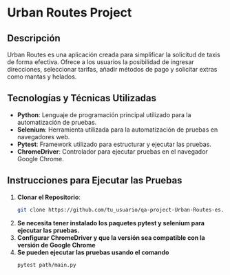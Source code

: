 # Urban Routes Project

## Descripción
Urban Routes es una aplicación creada para simplificar la solicitud de taxis de forma efectiva. Ofrece a los usuarios la posibilidad de ingresar direcciones, seleccionar tarifas, añadir métodos de pago y solicitar extras como mantas y helados.

## Tecnologías y Técnicas Utilizadas
- **Python**: Lenguaje de programación principal utilizado para la automatización de pruebas.
- **Selenium**: Herramienta utilizada para la automatización de pruebas en navegadores web.
- **Pytest**: Framework utilizado para estructurar y ejecutar las pruebas.
- **ChromeDriver**: Controlador para ejecutar pruebas en el navegador Google Chrome.

## Instrucciones para Ejecutar las Pruebas

1. **Clonar el Repositorio**: 
   ```bash
   git clone https://github.com/tu_usuario/qa-project-Urban-Routes-es.git
2. **Se necesita tener instalado los paquetes pytest y selenium para ejecutar las pruebas.**
3. **Configurar ChromeDriver y que la versión sea compatible con la versión de Google Chrome**
4. **Se pueden ejecutar las pruebas usando el comando**
   ```pytest folder/archivo.py**
   pytest path/main.py
   